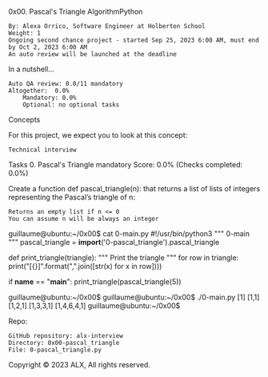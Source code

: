 0x00. Pascal's Triangle
AlgorithmPython

    By: Alexa Orrico, Software Engineer at Holberton School
    Weight: 1
    Ongoing second chance project - started Sep 25, 2023 6:00 AM, must end by Oct 2, 2023 6:00 AM
    An auto review will be launched at the deadline

In a nutshell…

    Auto QA review: 0.0/11 mandatory
    Altogether:  0.0%
        Mandatory: 0.0%
        Optional: no optional tasks

Concepts

For this project, we expect you to look at this concept:

    Technical interview

Tasks
0. Pascal's Triangle
mandatory
Score: 0.0% (Checks completed: 0.0%)

Create a function def pascal_triangle(n): that returns a list of lists of integers representing the Pascal’s triangle of n:

    Returns an empty list if n <= 0
    You can assume n will be always an integer

guillaume@ubuntu:~/0x00$ cat 0-main.py
#!/usr/bin/python3
"""
0-main
"""
pascal_triangle = __import__('0-pascal_triangle').pascal_triangle

def print_triangle(triangle):
    """
    Print the triangle
    """
    for row in triangle:
        print("[{}]".format(",".join([str(x) for x in row])))


if __name__ == "__main__":
    print_triangle(pascal_triangle(5))

guillaume@ubuntu:~/0x00$ 
guillaume@ubuntu:~/0x00$ ./0-main.py
[1]
[1,1]
[1,2,1]
[1,3,3,1]
[1,4,6,4,1]
guillaume@ubuntu:~/0x00$ 

Repo:

    GitHub repository: alx-interview
    Directory: 0x00-pascal_triangle
    File: 0-pascal_triangle.py

Copyright © 2023 ALX, All rights reserved.

